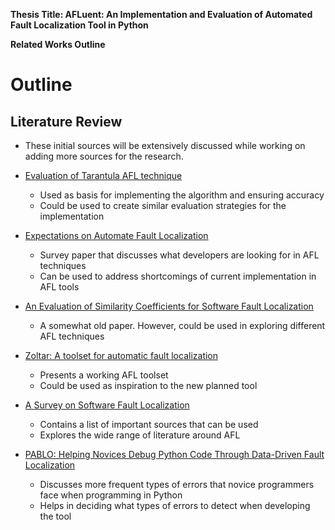 **Thesis Title: AFLuent: An Implementation and Evaluation of Automated Fault Localization Tool in Python**

**Related Works Outline**

# Outline

## Literature Review

- These initial sources will be extensively discussed while working on adding
  more sources for the research.

- [Evaluation of Tarantula AFL technique](https://dl.acm.org/doi/pdf/10.1145/1101908.1101949)
  - Used as basis for implementing the algorithm and ensuring accuracy
  - Could be used to create similar evaluation strategies for the implementation
- [Expectations on Automate Fault Localization](https://dl.acm.org/doi/pdf/10.1145/2931037.2931051)
  - Survey paper that discusses what developers are looking for in AFL techniques
  - Can be used to address shortcomings of current implementation in AFL tools
- [An Evaluation of Similarity Coefficients for Software Fault Localization](../Papers%20PDFs/An%20Evaluation%20of%20Similarity%20Coefficients%20for%20Software%20Fault%20Localization.pdf)
  - A somewhat old paper. However, could be used in exploring different AFL techniques
- [Zoltar: A toolset for automatic fault localization](../Papers%20PDFs/Zoltar:%20A%20toolset%20for%20automatic%20fault%20localization.pdf)
  - Presents a working AFL toolset
  - Could be used as inspiration to the new planned tool
- [A Survey on Software Fault Localization](../Papers%20PDFs/survey%20on%20software%20fault%20localiation.pdf)
  - Contains a list of important sources that can be used
  - Explores the wide range of literature around AFL
- [PABLO: Helping Novices Debug Python Code Through Data-Driven Fault Localization](../Papers%20PDFs/Helping%20Novices%20Debug%20Python%20Code.pdf)
  - Discusses more frequent types of errors that novice programmers face when
    programming in Python
  - Helps in deciding what types of errors to detect when developing the tool